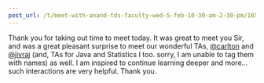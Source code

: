 ```yaml
---
post_url: /t/meet-with-anand-tds-faculty-wed-5-feb-10-30-am-2-30-pm/165687/5
---
```

Thank you for taking out time to meet today. It was great to meet you Sir, and was a great pleasant surprise to meet our wonderful TAs, [@carlton](/u/carlton) and [@jivraj](/u/jivraj) (and, TAs for Java and Statistics I too. sorry, I am unable to tag them with names) as well. I am inspired to continue learning deeper and more… such interactions are very helpful. Thank you.